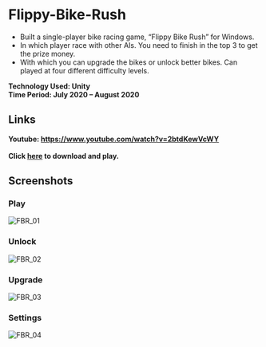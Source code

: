 # Flippy-Bike-Rush

* Built a single-player bike racing game, “Flippy Bike Rush” for Windows.
* In which player race with other AIs. You need to finish in the top 3 to get the prize money.
* With which you can upgrade the bikes or unlock better bikes. Can played at four different difficulty levels.

**Technology Used: Unity** <br />
**Time Period: July 2020 – August 2020**

## Links
**Youtube: <a href="https://www.youtube.com/watch?v=2btdKewVcWY">https://www.youtube.com/watch?v=2btdKewVcWY</a>**<br/><br/>
**Click <a href="https://anshulpandey-01.github.io/downloads/Flippy Bike Rush.zip">here</a> to download and play.**

## Screenshots
### Play
![FBR_01](https://user-images.githubusercontent.com/55765572/123856392-abe45600-d93e-11eb-9723-6a62167e6f21.png)
### Unlock
![FBR_02](https://user-images.githubusercontent.com/55765572/123856405-af77dd00-d93e-11eb-80cf-7539bfb8e3fd.png)
### Upgrade
![FBR_03](https://user-images.githubusercontent.com/55765572/123856406-b0107380-d93e-11eb-8369-e242260bd2ed.png)
### Settings
![FBR_04](https://user-images.githubusercontent.com/55765572/123856411-b0a90a00-d93e-11eb-94e9-a91960bb0989.png)

